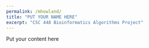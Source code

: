 ```yaml
---
permalink: /mhowland/
title: "PUT YOUR NAME HERE"
excerpt: "CSC 448 Bioinformatics Algorithms Project"
---
```


Put your content here

